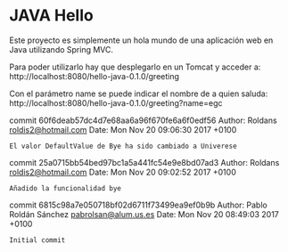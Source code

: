 JAVA Hello
==============

Este proyecto es simplemente un hola mundo de una aplicación web en Java utilizando Spring MVC. 

Para poder utilizarlo hay que desplegarlo en un Tomcat y acceder a:
http://localhost:8080/hello-java-0.1.0/greeting

Con el parámetro name se puede indicar el nombre de a quien saluda:
http://localhost:8080/hello-java-0.1.0/greeting?name=egc






commit 60f6deab57dc4d7e68aa6a96f670fe6a6f0edf56
Author: Roldans <roldis2@hotmail.com>
Date:   Mon Nov 20 09:06:30 2017 +0100

    El valor DefaultValue de Bye ha sido cambiado a Univerese

commit 25a0715bb54bed97bc1a5a441fc54e9e8bd07ad3
Author: Roldans <roldis2@hotmail.com>
Date:   Mon Nov 20 09:02:52 2017 +0100

    Añadido la funcionalidad bye

commit 6815c98a7e050718bf02d6711f73499ea9ef0b9b
Author: Pablo Roldán Sánchez <pabrolsan@alum.us.es>
Date:   Mon Nov 20 08:49:03 2017 +0100

    Initial commit
